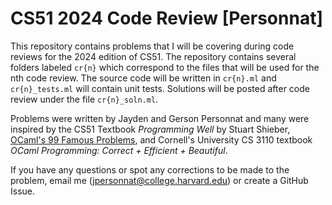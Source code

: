 # CS51 2024 Code Review [Personnat]

This repository contains problems that I will be covering during code reviews for the 2024 edition of CS51. The repository contains several folders labeled `cr{n}` which correspond to the files that will be used for the nth code review. The source code will be written in `cr{n}.ml` and `cr{n}_tests.ml` will contain unit tests. Solutions will be posted after code review under the file `cr{n}_soln.ml`. 

Problems were written by Jayden and Gerson Personnat and many were inspired by 
the CS51 Textbook *Programming Well* by Stuart Shieber, [OCaml's 99 Famous Problems](https://v2.ocaml.org/learn/tutorials/99problems.html), and Cornell's University 
CS 3110 textbook *OCaml Programming: Correct + Efficient + Beautiful*. 

If you have any questions or spot any corrections to be made to the problem, 
email me (jpersonnat@college.harvard.edu) or create a GitHub Issue. 